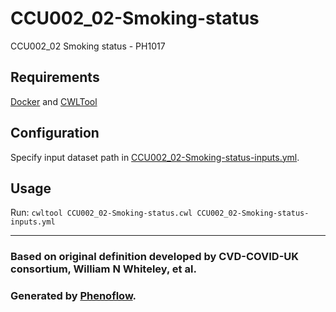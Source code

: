 # CCU002_02-Smoking-status

CCU002_02 Smoking status - PH1017

## Requirements

[Docker](https://docs.docker.com/install/) and [CWLTool](https://github.com/common-workflow-language/cwltool#install)

## Configuration

Specify input dataset path in [CCU002_02-Smoking-status-inputs.yml](CCU002_02-Smoking-status-inputs.yml).

## Usage

Run: `cwltool CCU002_02-Smoking-status.cwl CCU002_02-Smoking-status-inputs.yml`

***

### Based on original definition developed by CVD-COVID-UK consortium, William N Whiteley, et al.
### Generated by [Phenoflow](https://kclhi.org/phenoflow).
